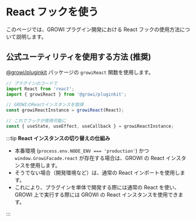 # React フックを使う

このページでは、GROWI プラグイン開発における React フックの使用方法について説明します。

## 公式ユーティリティを使用する方法 (推奨)

 [@growi/pluginkit](https://github.com/weseek/growi/tree/master/packages/pluginkit) パッケージの `growiReact` 関数を使用します。

```typescript
// プラグインのコードで
import React from 'react';
import { growiReact } from '@growi/pluginkit';

// GROWIのReactインスタンスを取得
const growiReactInstance = growiReact(React);

// これでフックが使用可能に
const { useState, useEffect, useCallback } = growiReactInstance;
```

:::tip
**React インスタンスの切り替えの仕組み**

- 本番環境 (`process.env.NODE_ENV === 'production'`) かつ `window.GrowiFacade.react` が存在する場合は、GROWI の React インスタンスを使用します。
- そうでない場合（開発環境など）は、通常の React インポートを使用します。
- これにより、プラグインを単体で開発する際には通常の React を使い、GROWI 上で実行する際には GROWI の React インスタンスを使用できます。

:::

